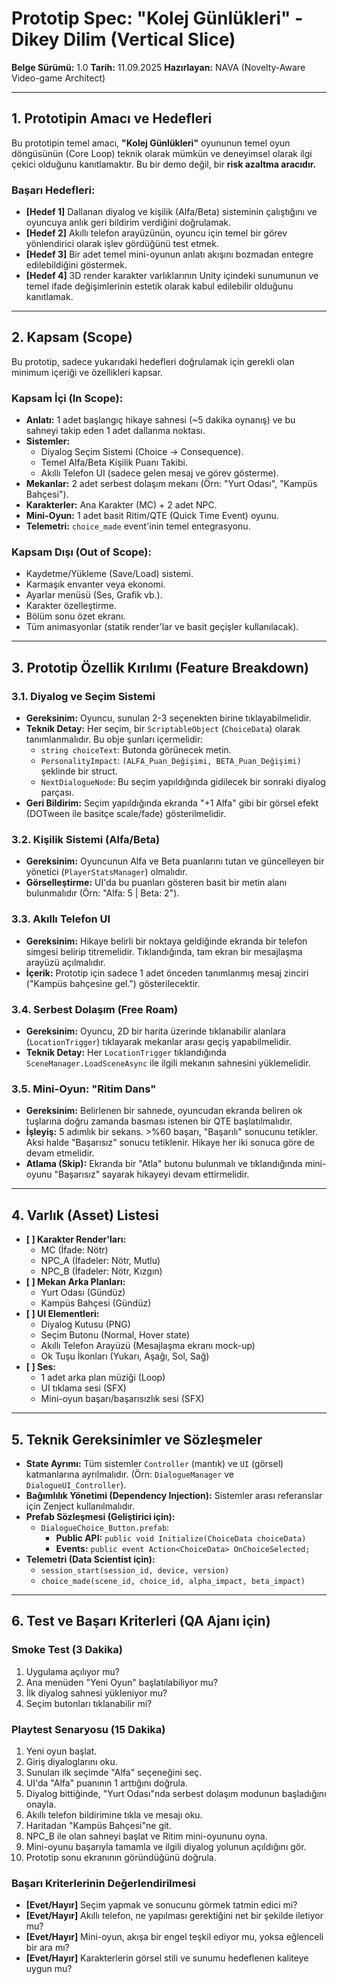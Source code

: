 # Prototip Spec: "Kolej Günlükleri" - Dikey Dilim (Vertical Slice)

**Belge Sürümü:** 1.0
**Tarih:** 11.09.2025
**Hazırlayan:** NAVA (Novelty-Aware Video-game Architect)

---

## 1. Prototipin Amacı ve Hedefleri

Bu prototipin temel amacı, **"Kolej Günlükleri"** oyununun temel oyun döngüsünün (Core Loop) teknik olarak mümkün ve deneyimsel olarak ilgi çekici olduğunu kanıtlamaktır. Bu bir demo değil, bir **risk azaltma aracıdır.**

### Başarı Hedefleri:
- **[Hedef 1]** Dallanan diyalog ve kişilik (Alfa/Beta) sisteminin çalıştığını ve oyuncuya anlık geri bildirim verdiğini doğrulamak.
- **[Hedef 2]** Akıllı telefon arayüzünün, oyuncu için temel bir görev yönlendirici olarak işlev gördüğünü test etmek.
- **[Hedef 3]** Bir adet temel mini-oyunun anlatı akışını bozmadan entegre edilebildiğini göstermek.
- **[Hedef 4]** 3D render karakter varlıklarının Unity içindeki sunumunun ve temel ifade değişimlerinin estetik olarak kabul edilebilir olduğunu kanıtlamak.

---

## 2. Kapsam (Scope)

Bu prototip, sadece yukarıdaki hedefleri doğrulamak için gerekli olan minimum içeriği ve özellikleri kapsar.

### Kapsam İçi (In Scope):
-   **Anlatı:** 1 adet başlangıç hikaye sahnesi (~5 dakika oynanış) ve bu sahneyi takip eden 1 adet dallanma noktası.
-   **Sistemler:**
    -   Diyalog Seçim Sistemi (Choice -> Consequence).
    -   Temel Alfa/Beta Kişilik Puanı Takibi.
    -   Akıllı Telefon UI (sadece gelen mesaj ve görev gösterme).
-   **Mekanlar:** 2 adet serbest dolaşım mekanı (Örn: "Yurt Odası", "Kampüs Bahçesi").
-   **Karakterler:** Ana Karakter (MC) + 2 adet NPC.
-   **Mini-Oyun:** 1 adet basit Ritim/QTE (Quick Time Event) oyunu.
-   **Telemetri:** `choice_made` event'inin temel entegrasyonu.

### Kapsam Dışı (Out of Scope):
-   Kaydetme/Yükleme (Save/Load) sistemi.
-   Karmaşık envanter veya ekonomi.
-   Ayarlar menüsü (Ses, Grafik vb.).
-   Karakter özelleştirme.
-   Bölüm sonu özet ekranı.
-   Tüm animasyonlar (statik render'lar ve basit geçişler kullanılacak).

---

## 3. Prototip Özellik Kırılımı (Feature Breakdown)

### 3.1. Diyalog ve Seçim Sistemi
-   **Gereksinim:** Oyuncu, sunulan 2-3 seçenekten birine tıklayabilmelidir.
-   **Teknik Detay:** Her seçim, bir `ScriptableObject` (`ChoiceData`) olarak tanımlanmalıdır. Bu obje şunları içermelidir:
    -   `string choiceText`: Butonda görünecek metin.
    -   `PersonalityImpact`: `(ALFA_Puan_Değişimi, BETA_Puan_Değişimi)` şeklinde bir struct.
    -   `NextDialogueNode`: Bu seçim yapıldığında gidilecek bir sonraki diyalog parçası.
-   **Geri Bildirim:** Seçim yapıldığında ekranda "+1 Alfa" gibi bir görsel efekt (DOTween ile basitçe scale/fade) gösterilmelidir.

### 3.2. Kişilik Sistemi (Alfa/Beta)
-   **Gereksinim:** Oyuncunun Alfa ve Beta puanlarını tutan ve güncelleyen bir yönetici (`PlayerStatsManager`) olmalıdır.
-   **Görselleştirme:** UI'da bu puanları gösteren basit bir metin alanı bulunmalıdır (Örn: "Alfa: 5 | Beta: 2").

### 3.3. Akıllı Telefon UI
-   **Gereksinim:** Hikaye belirli bir noktaya geldiğinde ekranda bir telefon simgesi belirip titremelidir. Tıklandığında, tam ekran bir mesajlaşma arayüzü açılmalıdır.
-   **İçerik:** Prototip için sadece 1 adet önceden tanımlanmış mesaj zinciri ("Kampüs bahçesine gel.") gösterilecektir.

### 3.4. Serbest Dolaşım (Free Roam)
-   **Gereksinim:** Oyuncu, 2D bir harita üzerinde tıklanabilir alanlara (`LocationTrigger`) tıklayarak mekanlar arası geçiş yapabilmelidir.
-   **Teknik Detay:** Her `LocationTrigger` tıklandığında `SceneManager.LoadSceneAsync` ile ilgili mekanın sahnesini yüklemelidir.

### 3.5. Mini-Oyun: "Ritim Dans"
-   **Gereksinim:** Belirlenen bir sahnede, oyuncudan ekranda beliren ok tuşlarına doğru zamanda basması istenen bir QTE başlatılmalıdır.
-   **İşleyiş:** 5 adımlık bir sekans. >%60 başarı, "Başarılı" sonucunu tetikler. Aksi halde "Başarısız" sonucu tetiklenir. Hikaye her iki sonuca göre de devam etmelidir.
-   **Atlama (Skip):** Ekranda bir "Atla" butonu bulunmalı ve tıklandığında mini-oyunu "Başarısız" sayarak hikayeyi devam ettirmelidir.

---

## 4. Varlık (Asset) Listesi

-   **[ ] Karakter Render'ları:**
    -   MC (İfade: Nötr)
    -   NPC_A (İfadeler: Nötr, Mutlu)
    -   NPC_B (İfadeler: Nötr, Kızgın)
-   **[ ] Mekan Arka Planları:**
    -   Yurt Odası (Gündüz)
    -   Kampüs Bahçesi (Gündüz)
-   **[ ] UI Elementleri:**
    -   Diyalog Kutusu (PNG)
    -   Seçim Butonu (Normal, Hover state)
    -   Akıllı Telefon Arayüzü (Mesajlaşma ekranı mock-up)
    -   Ok Tuşu İkonları (Yukarı, Aşağı, Sol, Sağ)
-   **[ ] Ses:**
    -   1 adet arka plan müziği (Loop)
    -   UI tıklama sesi (SFX)
    -   Mini-oyun başarı/başarısızlık sesi (SFX)

---

## 5. Teknik Gereksinimler ve Sözleşmeler

-   **State Ayrımı:** Tüm sistemler `Controller` (mantık) ve `UI` (görsel) katmanlarına ayrılmalıdır. (Örn: `DialogueManager` ve `DialogueUI_Controller`).
-   **Bağımlılık Yönetimi (Dependency Injection):** Sistemler arası referanslar için Zenject kullanılmalıdır.
-   **Prefab Sözleşmesi (Geliştirici için):**
    -   `DialogueChoice_Button.prefab`:
        -   **Public API:** `public void Initialize(ChoiceData choiceData)`
        -   **Events:** `public event Action<ChoiceData> OnChoiceSelected;`
-   **Telemetri (Data Scientist için):**
    -   `session_start(session_id, device, version)`
    -   `choice_made(scene_id, choice_id, alpha_impact, beta_impact)`

---

## 6. Test ve Başarı Kriterleri (QA Ajanı için)

### Smoke Test (3 Dakika)
1.  Uygulama açılıyor mu?
2.  Ana menüden "Yeni Oyun" başlatılabiliyor mu?
3.  İlk diyalog sahnesi yükleniyor mu?
4.  Seçim butonları tıklanabilir mi?

### Playtest Senaryosu (15 Dakika)
1.  Yeni oyun başlat.
2.  Giriş diyaloglarını oku.
3.  Sunulan ilk seçimde "Alfa" seçeneğini seç.
4.  UI'da "Alfa" puanının 1 arttığını doğrula.
5.  Diyalog bittiğinde, "Yurt Odası"nda serbest dolaşım modunun başladığını onayla.
6.  Akıllı telefon bildirimine tıkla ve mesajı oku.
7.  Haritadan "Kampüs Bahçesi"ne git.
8.  NPC_B ile olan sahneyi başlat ve Ritim mini-oyununu oyna.
9.  Mini-oyunu başarıyla tamamla ve ilgili diyalog yolunun açıldığını gör.
10. Prototip sonu ekranının göründüğünü doğrula.

### Başarı Kriterlerinin Değerlendirilmesi
-   **[Evet/Hayır]** Seçim yapmak ve sonucunu görmek tatmin edici mi?
-   **[Evet/Hayır]** Akıllı telefon, ne yapılması gerektiğini net bir şekilde iletiyor mu?
-   **[Evet/Hayır]** Mini-oyun, akışa bir engel teşkil ediyor mu, yoksa eğlenceli bir ara mı?
-   **[Evet/Hayır]** Karakterlerin görsel stili ve sunumu hedeflenen kaliteye uygun mu?